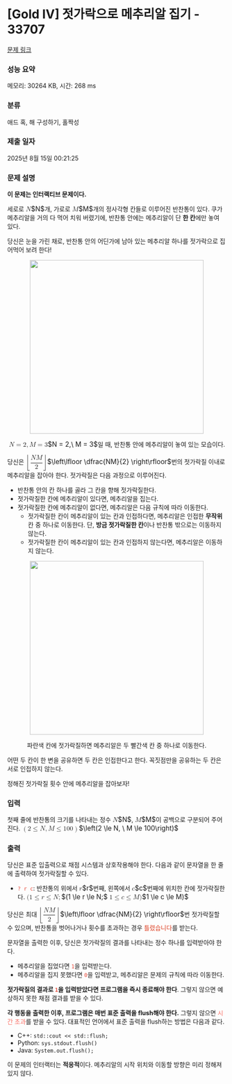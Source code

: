 # [Gold IV] 젓가락으로 메추리알 집기 - 33707 

[문제 링크](https://www.acmicpc.net/problem/33707) 

### 성능 요약

메모리: 30264 KB, 시간: 268 ms

### 분류

애드 혹, 해 구성하기, 홀짝성

### 제출 일자

2025년 8월 15일 00:21:25

### 문제 설명

<p><strong>이 문제는 인터랙티브 문제이다.</strong></p>

<p>세로로 <mjx-container class="MathJax" jax="CHTML" style="font-size: 109%; position: relative;"><mjx-math class="MJX-TEX" aria-hidden="true"><mjx-mi class="mjx-i"><mjx-c class="mjx-c1D441 TEX-I"></mjx-c></mjx-mi></mjx-math><mjx-assistive-mml unselectable="on" display="inline"><math xmlns="http://www.w3.org/1998/Math/MathML"><mi>N</mi></math></mjx-assistive-mml><span aria-hidden="true" class="no-mathjax mjx-copytext">$N$</span></mjx-container>개, 가로로 <mjx-container class="MathJax" jax="CHTML" style="font-size: 109%; position: relative;"><mjx-math class="MJX-TEX" aria-hidden="true"><mjx-mi class="mjx-i"><mjx-c class="mjx-c1D440 TEX-I"></mjx-c></mjx-mi></mjx-math><mjx-assistive-mml unselectable="on" display="inline"><math xmlns="http://www.w3.org/1998/Math/MathML"><mi>M</mi></math></mjx-assistive-mml><span aria-hidden="true" class="no-mathjax mjx-copytext">$M$</span></mjx-container>개의 정사각형 칸들로 이루어진 반찬통이 있다. 쿠가 메추리알을 거의 다 먹어 치워 버렸기에, 반찬통 안에는 메추리알이 단 <strong>한 칸</strong>에만 놓여 있다.</p>

<p>당신은 눈을 가린 채로, 반찬통 안의 어딘가에 남아 있는 메추리알 하나를 젓가락으로 집어먹어 보려 한다! </p>

<p style="text-align: center;"><img alt="" src="https://upload.acmicpc.net/e721f27d-21ea-407d-8f52-30baf0dd9a21/-/preview/" style="width: 400px;"></p>

<p style="text-align: center;"><mjx-container class="MathJax" jax="CHTML" style="font-size: 109%; position: relative;"> <mjx-math class="MJX-TEX" aria-hidden="true"><mjx-mi class="mjx-i"><mjx-c class="mjx-c1D441 TEX-I"></mjx-c></mjx-mi><mjx-mo class="mjx-n" space="4"><mjx-c class="mjx-c3D"></mjx-c></mjx-mo><mjx-mn class="mjx-n" space="4"><mjx-c class="mjx-c32"></mjx-c></mjx-mn><mjx-mo class="mjx-n"><mjx-c class="mjx-c2C"></mjx-c></mjx-mo><mjx-mtext class="mjx-n" space="2"><mjx-c class="mjx-cA0"></mjx-c></mjx-mtext><mjx-mi class="mjx-i"><mjx-c class="mjx-c1D440 TEX-I"></mjx-c></mjx-mi><mjx-mo class="mjx-n" space="4"><mjx-c class="mjx-c3D"></mjx-c></mjx-mo><mjx-mn class="mjx-n" space="4"><mjx-c class="mjx-c33"></mjx-c></mjx-mn></mjx-math><mjx-assistive-mml unselectable="on" display="inline"><math xmlns="http://www.w3.org/1998/Math/MathML"><mi>N</mi><mo>=</mo><mn>2</mn><mo>,</mo><mtext> </mtext><mi>M</mi><mo>=</mo><mn>3</mn></math></mjx-assistive-mml><span aria-hidden="true" class="no-mathjax mjx-copytext">$N = 2,\ M = 3$</span></mjx-container>일 때, 반찬통 안에 메추리알이 놓여 있는 모습이다.</p>

<p>당신은 <mjx-container class="MathJax" jax="CHTML" style="font-size: 109%; position: relative;"><mjx-math class="MJX-TEX" aria-hidden="true"><mjx-mrow><mjx-mo class="mjx-s3"><mjx-c class="mjx-c230A TEX-S3"></mjx-c></mjx-mo><mjx-mstyle><mjx-mfrac><mjx-frac type="d"><mjx-num><mjx-nstrut type="d"></mjx-nstrut><mjx-mrow><mjx-mi class="mjx-i"><mjx-c class="mjx-c1D441 TEX-I"></mjx-c></mjx-mi><mjx-mi class="mjx-i"><mjx-c class="mjx-c1D440 TEX-I"></mjx-c></mjx-mi></mjx-mrow></mjx-num><mjx-dbox><mjx-dtable><mjx-line type="d"></mjx-line><mjx-row><mjx-den><mjx-dstrut type="d"></mjx-dstrut><mjx-mn class="mjx-n"><mjx-c class="mjx-c32"></mjx-c></mjx-mn></mjx-den></mjx-row></mjx-dtable></mjx-dbox></mjx-frac></mjx-mfrac></mjx-mstyle><mjx-mo class="mjx-s3"><mjx-c class="mjx-c230B TEX-S3"></mjx-c></mjx-mo></mjx-mrow></mjx-math><mjx-assistive-mml unselectable="on" display="inline"><math xmlns="http://www.w3.org/1998/Math/MathML"><mrow data-mjx-texclass="INNER"><mo data-mjx-texclass="OPEN">⌊</mo><mstyle displaystyle="true" scriptlevel="0"><mfrac><mrow><mi>N</mi><mi>M</mi></mrow><mn>2</mn></mfrac></mstyle><mo data-mjx-texclass="CLOSE">⌋</mo></mrow></math></mjx-assistive-mml><span aria-hidden="true" class="no-mathjax mjx-copytext">$\left\lfloor \dfrac{NM}{2} \right\rfloor$</span></mjx-container>번의 젓가락질 이내로 메추리알을 잡아야 한다. 젓가락질은 다음 과정으로 이루어진다.</p>

<ul>
	<li>반찬통 안의 칸 하나를 골라 그 칸을 향해 젓가락질한다.</li>
	<li>젓가락질한 칸에 메추리알이 있다면, 메추리알을 집는다.</li>
	<li>젓가락질한 칸에 메추리알이 없다면, 메추리알은 다음 규칙에 따라 이동한다.
	<ul>
		<li>젓가락질한 칸이 메추리알이 있는 칸과 인접하다면, 메추리알은 인접한 <strong>무작위</strong> 칸 중 하나로 이동한다. 단, <strong>방금 젓가락질한 칸</strong>이나 반찬통 밖으로는 이동하지 않는다.</li>
		<li>젓가락질한 칸이 메추리알이 있는 칸과 인접하지 않는다면, 메추리알은 이동하지 않는다.</li>
	</ul>
	</li>
</ul>

<p style="text-align: center;"><img alt="" src="https://upload.acmicpc.net/3711e25c-4416-457f-8c91-eb160e5e92ba/-/crop/836x405/47,47/-/preview/" style="width: 400px;"></p>

<p style="text-align: center;">파란색 칸에 젓가락질하면 메추리알은 두 빨간색 칸 중 하나로 이동한다.</p>

<p>어떤 두 칸이 한 변을 공유하면 두 칸은 인접한다고 한다. 꼭짓점만을 공유하는 두 칸은 서로 인접하지 않는다.</p>

<p>정해진 젓가락질 횟수 안에 메추리알을 잡아보자!</p>

### 입력 

 <p>첫째 줄에 반찬통의 크기를 나타내는 정수 <mjx-container class="MathJax" jax="CHTML" style="font-size: 109%; position: relative;"><mjx-math class="MJX-TEX" aria-hidden="true"><mjx-mi class="mjx-i"><mjx-c class="mjx-c1D441 TEX-I"></mjx-c></mjx-mi></mjx-math><mjx-assistive-mml unselectable="on" display="inline"><math xmlns="http://www.w3.org/1998/Math/MathML"><mi>N</mi></math></mjx-assistive-mml><span aria-hidden="true" class="no-mathjax mjx-copytext">$N$</span></mjx-container>, <mjx-container class="MathJax" jax="CHTML" style="font-size: 109%; position: relative;"><mjx-math class="MJX-TEX" aria-hidden="true"><mjx-mi class="mjx-i"><mjx-c class="mjx-c1D440 TEX-I"></mjx-c></mjx-mi></mjx-math><mjx-assistive-mml unselectable="on" display="inline"><math xmlns="http://www.w3.org/1998/Math/MathML"><mi>M</mi></math></mjx-assistive-mml><span aria-hidden="true" class="no-mathjax mjx-copytext">$M$</span></mjx-container>이 공백으로 구분되어 주어진다. <mjx-container class="MathJax" jax="CHTML" style="font-size: 109%; position: relative;"><mjx-math class="MJX-TEX" aria-hidden="true"><mjx-mrow><mjx-mo class="mjx-n"><mjx-c class="mjx-c28"></mjx-c></mjx-mo><mjx-mn class="mjx-n"><mjx-c class="mjx-c32"></mjx-c></mjx-mn><mjx-mo class="mjx-n" space="4"><mjx-c class="mjx-c2264"></mjx-c></mjx-mo><mjx-mi class="mjx-i" space="4"><mjx-c class="mjx-c1D441 TEX-I"></mjx-c></mjx-mi><mjx-mo class="mjx-n"><mjx-c class="mjx-c2C"></mjx-c></mjx-mo><mjx-mtext class="mjx-n" space="2"><mjx-c class="mjx-cA0"></mjx-c></mjx-mtext><mjx-mi class="mjx-i"><mjx-c class="mjx-c1D440 TEX-I"></mjx-c></mjx-mi><mjx-mo class="mjx-n" space="4"><mjx-c class="mjx-c2264"></mjx-c></mjx-mo><mjx-mn class="mjx-n" space="4"><mjx-c class="mjx-c31"></mjx-c><mjx-c class="mjx-c30"></mjx-c><mjx-c class="mjx-c30"></mjx-c></mjx-mn><mjx-mo class="mjx-n"><mjx-c class="mjx-c29"></mjx-c></mjx-mo></mjx-mrow></mjx-math><mjx-assistive-mml unselectable="on" display="inline"><math xmlns="http://www.w3.org/1998/Math/MathML"><mrow data-mjx-texclass="INNER"><mo data-mjx-texclass="OPEN">(</mo><mn>2</mn><mo>≤</mo><mi>N</mi><mo>,</mo><mtext> </mtext><mi>M</mi><mo>≤</mo><mn>100</mn><mo data-mjx-texclass="CLOSE">)</mo></mrow></math></mjx-assistive-mml><span aria-hidden="true" class="no-mathjax mjx-copytext">$\left(2 \le N, \ M \le 100\right)$</span> </mjx-container></p>

### 출력 

 <p>당신은 표준 입출력으로 채점 시스템과 상호작용해야 한다. 다음과 같이 문자열을 한 줄에 출력하여 젓가락질할 수 있다.</p>

<ul>
	<li><span style="color:#e74c3c;"><code>? r c</code></span>: 반찬통의 위에서 <mjx-container class="MathJax" jax="CHTML" style="font-size: 109%; position: relative;"><mjx-math class="MJX-TEX" aria-hidden="true"><mjx-mi class="mjx-i"><mjx-c class="mjx-c1D45F TEX-I"></mjx-c></mjx-mi></mjx-math><mjx-assistive-mml unselectable="on" display="inline"><math xmlns="http://www.w3.org/1998/Math/MathML"><mi>r</mi></math></mjx-assistive-mml><span aria-hidden="true" class="no-mathjax mjx-copytext">$r$</span></mjx-container>번째, 왼쪽에서 <mjx-container class="MathJax" jax="CHTML" style="font-size: 109%; position: relative;"><mjx-math class="MJX-TEX" aria-hidden="true"><mjx-mi class="mjx-i"><mjx-c class="mjx-c1D450 TEX-I"></mjx-c></mjx-mi></mjx-math><mjx-assistive-mml unselectable="on" display="inline"><math xmlns="http://www.w3.org/1998/Math/MathML"><mi>c</mi></math></mjx-assistive-mml><span aria-hidden="true" class="no-mathjax mjx-copytext">$c$</span></mjx-container>번째에 위치한 칸에 젓가락질한다. <mjx-container class="MathJax" jax="CHTML" style="font-size: 109%; position: relative;"><mjx-math class="MJX-TEX" aria-hidden="true"><mjx-mo class="mjx-n"><mjx-c class="mjx-c28"></mjx-c></mjx-mo><mjx-mn class="mjx-n"><mjx-c class="mjx-c31"></mjx-c></mjx-mn><mjx-mo class="mjx-n" space="4"><mjx-c class="mjx-c2264"></mjx-c></mjx-mo><mjx-mi class="mjx-i" space="4"><mjx-c class="mjx-c1D45F TEX-I"></mjx-c></mjx-mi><mjx-mo class="mjx-n" space="4"><mjx-c class="mjx-c2264"></mjx-c></mjx-mo><mjx-mi class="mjx-i" space="4"><mjx-c class="mjx-c1D441 TEX-I"></mjx-c></mjx-mi><mjx-mo class="mjx-n"><mjx-c class="mjx-c3B"></mjx-c></mjx-mo></mjx-math><mjx-assistive-mml unselectable="on" display="inline"><math xmlns="http://www.w3.org/1998/Math/MathML"><mo stretchy="false">(</mo><mn>1</mn><mo>≤</mo><mi>r</mi><mo>≤</mo><mi>N</mi><mo>;</mo></math></mjx-assistive-mml><span aria-hidden="true" class="no-mathjax mjx-copytext">$(1 \le r \le N;$</span></mjx-container> <mjx-container class="MathJax" jax="CHTML" style="font-size: 109%; position: relative;"><mjx-math class="MJX-TEX" aria-hidden="true"><mjx-mn class="mjx-n"><mjx-c class="mjx-c31"></mjx-c></mjx-mn><mjx-mo class="mjx-n" space="4"><mjx-c class="mjx-c2264"></mjx-c></mjx-mo><mjx-mi class="mjx-i" space="4"><mjx-c class="mjx-c1D450 TEX-I"></mjx-c></mjx-mi><mjx-mo class="mjx-n" space="4"><mjx-c class="mjx-c2264"></mjx-c></mjx-mo><mjx-mi class="mjx-i" space="4"><mjx-c class="mjx-c1D440 TEX-I"></mjx-c></mjx-mi><mjx-mo class="mjx-n"><mjx-c class="mjx-c29"></mjx-c></mjx-mo></mjx-math><mjx-assistive-mml unselectable="on" display="inline"><math xmlns="http://www.w3.org/1998/Math/MathML"><mn>1</mn><mo>≤</mo><mi>c</mi><mo>≤</mo><mi>M</mi><mo stretchy="false">)</mo></math></mjx-assistive-mml><span aria-hidden="true" class="no-mathjax mjx-copytext">$1 \le c \le M)$</span> </mjx-container></li>
</ul>

<p>당신은 최대 <mjx-container class="MathJax" jax="CHTML" style="font-size: 109%; position: relative;"><mjx-math class="MJX-TEX" aria-hidden="true"><mjx-mrow><mjx-mo class="mjx-s3"><mjx-c class="mjx-c230A TEX-S3"></mjx-c></mjx-mo><mjx-mstyle><mjx-mfrac><mjx-frac type="d"><mjx-num><mjx-nstrut type="d"></mjx-nstrut><mjx-mrow><mjx-mi class="mjx-i"><mjx-c class="mjx-c1D441 TEX-I"></mjx-c></mjx-mi><mjx-mi class="mjx-i"><mjx-c class="mjx-c1D440 TEX-I"></mjx-c></mjx-mi></mjx-mrow></mjx-num><mjx-dbox><mjx-dtable><mjx-line type="d"></mjx-line><mjx-row><mjx-den><mjx-dstrut type="d"></mjx-dstrut><mjx-mn class="mjx-n"><mjx-c class="mjx-c32"></mjx-c></mjx-mn></mjx-den></mjx-row></mjx-dtable></mjx-dbox></mjx-frac></mjx-mfrac></mjx-mstyle><mjx-mo class="mjx-s3"><mjx-c class="mjx-c230B TEX-S3"></mjx-c></mjx-mo></mjx-mrow></mjx-math><mjx-assistive-mml unselectable="on" display="inline"><math xmlns="http://www.w3.org/1998/Math/MathML"><mrow data-mjx-texclass="INNER"><mo data-mjx-texclass="OPEN">⌊</mo><mstyle displaystyle="true" scriptlevel="0"><mfrac><mrow><mi>N</mi><mi>M</mi></mrow><mn>2</mn></mfrac></mstyle><mo data-mjx-texclass="CLOSE">⌋</mo></mrow></math></mjx-assistive-mml><span aria-hidden="true" class="no-mathjax mjx-copytext">$\left\lfloor \dfrac{NM}{2} \right\rfloor$</span></mjx-container>번 젓가락질할 수 있으며, 반찬통을 벗어나거나 횟수를 초과하는 경우 <span data-darkreader-inline-color="" style="color: rgb(221, 65, 36); --darkreader-inline-color: var(--darkreader-text-dd4124, #e0543a);">틀렸습니다</span>를 받는다.</p>

<p>문자열을 출력한 이후, 당신은 젓가락질의 결과를 나타내는 정수 하나를 입력받아야 한다.</p>

<ul>
	<li>메추리알을 집었다면 <span style="color:#e74c3c;"><code>1</code></span>을 입력받는다.</li>
	<li>메추리알을 집지 못했다면 <span style="color:#e74c3c;"><code>0</code></span>을 입력받고, 메추리알은 문제의 규칙에 따라 이동한다.</li>
</ul>

<p><strong>젓가락질의 결과로 <span style="color:#e74c3c;"><code>1</code></span>을 입력받았다면 프로그램을 즉시 종료해야 한다</strong>. 그렇지 않으면 예상하지 못한 채점 결과를 받을 수 있다.</p>

<p><strong>각 행동을 출력한 이후, 프로그램은 매번 표준 출력을 flush해야 한다.</strong> 그렇지 않으면 <span style="color:#fa7268;"><span data-darkreader-inline-color="" style="--darkreader-inline-color: var(--darkreader-text-f39c12, #fa7268);">시간 초과</span></span>를 받을 수 있다. 대표적인 언어에서 표준 출력을 flush하는 방법은 다음과 같다.</p>

<ul>
	<li>C++: <code>std::cout << std::flush;</code></li>
	<li>Python: <code>sys.stdout.flush()</code></li>
	<li>Java: <code>System.out.flush();</code></li>
</ul>

<p>이 문제의 인터랙터는 <strong>적응적</strong>이다. 메추리알의 시작 위치와 이동할 방향은 미리 정해져 있지 않다.</p>

